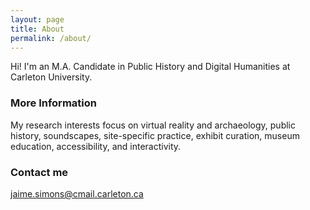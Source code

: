 ```yaml
---
layout: page
title: About
permalink: /about/
---
```


Hi! I'm an M.A. Candidate in Public History and Digital Humanities at Carleton University.

### More Information

My research interests focus on virtual reality and archaeology, public history, soundscapes, site-specific practice, exhibit curation, museum education, accessibility, and interactivity.


### Contact me

[jaime.simons@cmail.carleton.ca](mailto:jaime.simons@cmail.carleton.ca)
